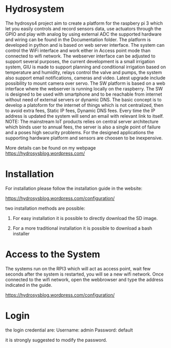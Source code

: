 # Hydrosystem

The hydrosys4 project aim to create a platform for the raspbery pi 3 which let you easily controls and record sensors data, use actuators through the GPIO and play with analog by using external ADC the supported hardware and wiring can be found in the Documentation folder. The platform is developed in python and is based on web server interface. The system can control the WiFi interface and work either in Access point mode than connected to wifi network. The webserver interface can be adjusted to support several purposes, the current development is a small irrigation system, GIU is made to support planning and conditional irrigation based on temperature and humidity, relays control the valve and pumps, the system also support email notifications, cameras and video. Latest upgrade include possibility to mount camera over servo.
The SW platform is based on a web interface where the webserver is running locally on the raspberry. The SW is designed to be used with smartphone and to be reachable from internet without need of external servers or dynamic DNS. 
The basic concept is to develop a platoform for the internet of things which is not centralized, then to avoid extra fees, Static IP fees, Dynamic DNS fees. Every time the IP address is updated the system will send an email with relevant link to itself. 
NOTE: The mainstream IoT products relies on central server architecture which binds user to annual fees, the server is also a single point of failure and a poses high security problems. 
For the designed applications the supporting hardware platform and sensors are choosen to be inexpensive.

More details can be found on my webpage https://hydrosysblog.wordpress.com/

# Installation

For installation please follow the installation guide in the website:

https://hydrosysblog.wordpress.com/configuration/

two installation methods are possible:

1) For easy installation it is possible to directly download the SD image.

2) For a more traditional installation it is possible to download a bash installer 


# Access to the System

The systems run on the RPI3 which will act as access point, wait few seconds after the system is restarted, you will se a new wifi network. 
Once connected to the wifi network, open the webbrowser and type the address indicated in the guide.

https://hydrosysblog.wordpress.com/configuration/


# Login

the login credential are:
Username: admin
Password: default

it is strongly suggested to modify the password.


